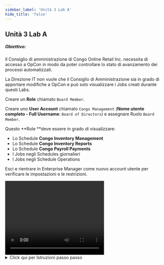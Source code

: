```yaml
---
sidebar_label: 'Unità 3 Lab A'
hide_title: 'false'
---
```


## Unità 3 Lab A

##### Obiettivo:

Il Consiglio di amministrazione di Congo Online Retail Inc. necessita di accesso a OpCon in modo da poter controllare lo stato di avanzamento dei processi automatizzati.

La Direzione IT non vuole che il Consiglio di Amministrazione sia in grado di apportare modifiche a OpCon e può solo visualizzare i Jobs creati durante questi Labs.

Creare un **Role** chiamato ```Board Member```.

Creare uno **User Account** chiamato ```Congo Management``` (**Nome utente completo - Full Username**: ```Board of Directors```) e assegnare Ruolo ```Board Member```.

Questo **Role **deve essere in grado di visualizzare:

* Lo Schedule **Congo Inventory Management**
* Lo Schedule **Congo Inventory Reports**
* Lo Schedule **Congo Payroll Payments**
* I Jobs negli Schedules giornalieri
* I Jobs negli Schedule Operations

Esci e rientrare in Enterprise Manager come nuovo account utente per verificare le impostazioni e le restrizioni.

<div>
<video width="320" height="240" controls>
  <source src="videobasic/U3LabA.mp4" type="video/mp4"></source>
Your browser does not support the video tag.
</video>
</div>

<details>

<summary>Click qui per Istruzioni passo passo</summary>

**Istruzioni per il Laboratorio**:  

* Creare un Role chiamato Board Member
* Concedere le autorizzazioni per visualizzare le seguenti Schedules:
    * Congo Inventory Management
    * Congo Inventory Reports
    * Congo Payroll Payments
* Creare uno **User Account** chiamato ```Congo Management```
* Fornire uno username completo **Full Username** come ```Board of Directors```
* Cambiare la **password** a ```opconxps```
* Assegnare al ruolo ```Board Member``` lo User Account ```Congo Management```
* Il Ruolo ```Board Member``` dovrebbe essere in grado di visualizzare i lavori nelle Schedulazioni giornaliere
* Il Ruolo ```Board Member``` dovrebbe essere in grado di visualizzare i lavori nelle Operazioni di Schedulazione
* Logout dall'Enterprise Manager
* Dal menù in alto a sinistra scegliere **Enterprise Manager > Logout**
* Login con il nuovo **User account** e **password**
* Verificare la correttezza dei permessi assegnati
* I Job sono visibili nelle **Viste Operations**
* Non deve risultare possibile cambiaerd i Job
* Effettuare Logout e nuovamente login lasciando vuote **username** e **password**

</details>